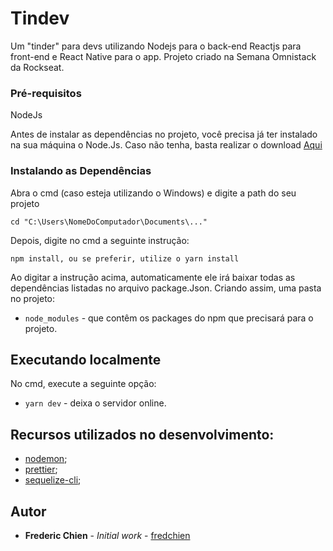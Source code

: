 # Tindev

Um "tinder" para devs utilizando Nodejs para o back-end Reactjs para front-end e React Native para o app.
Projeto criado na Semana Omnistack da Rockseat.

### Pré-requisitos

NodeJs

Antes de instalar as dependências no projeto, você precisa já ter instalado na sua máquina o Node.Js. Caso não tenha, basta realizar o download [Aqui](https://nodejs.org/en/)

### Instalando as Dependências

Abra o cmd (caso esteja utilizando o Windows) e digite a path do seu projeto

```
cd "C:\Users\NomeDoComputador\Documents\..."
```

Depois, digite no cmd a seguinte instrução:

```
npm install, ou se preferir, utilize o yarn install
```

Ao digitar a instrução acima, automaticamente ele irá baixar todas as dependências listadas no arquivo package.Json. Criando assim, uma pasta no projeto:

- `node_modules` - que contêm os packages do npm que precisará para o projeto.

## Executando localmente

No cmd, execute a seguinte opção:

- `yarn dev` - deixa o servidor online.

## Recursos utilizados no desenvolvimento:

- [nodemon](https://nodemon.io);
- [prettier](https://prettier.io);
- [sequelize-cli](https://github.com/sequelize/cli);

## Autor

- **Frederic Chien** - _Initial work_ - [fredchien](https://github.com/fredchien)
